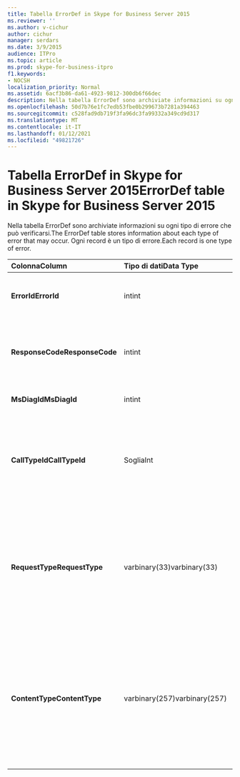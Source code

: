 ```yaml
---
title: Tabella ErrorDef in Skype for Business Server 2015
ms.reviewer: ''
ms.author: v-cichur
author: cichur
manager: serdars
ms.date: 3/9/2015
audience: ITPro
ms.topic: article
ms.prod: skype-for-business-itpro
f1.keywords:
- NOCSH
localization_priority: Normal
ms.assetid: 6acf3b86-da61-4923-9812-300db6f66dec
description: Nella tabella ErrorDef sono archiviate informazioni su ogni tipo di errore che può verificarsi. Ogni record è un tipo di errore.
ms.openlocfilehash: 50d7b76e1fc7edb53fbe0b299673b7281a394463
ms.sourcegitcommit: c528fad9db719f3fa96dc3fa99332a349cd9d317
ms.translationtype: MT
ms.contentlocale: it-IT
ms.lasthandoff: 01/12/2021
ms.locfileid: "49821726"
---
```

# <a name="errordef-table-in-skype-for-business-server-2015"></a><span data-ttu-id="fd834-104">Tabella ErrorDef in Skype for Business Server 2015</span><span class="sxs-lookup"><span data-stu-id="fd834-104">ErrorDef table in Skype for Business Server 2015</span></span>
 
<span data-ttu-id="fd834-105">Nella tabella ErrorDef sono archiviate informazioni su ogni tipo di errore che può verificarsi.</span><span class="sxs-lookup"><span data-stu-id="fd834-105">The ErrorDef table stores information about each type of error that may occur.</span></span> <span data-ttu-id="fd834-106">Ogni record è un tipo di errore.</span><span class="sxs-lookup"><span data-stu-id="fd834-106">Each record is one type of error.</span></span>
  
|<span data-ttu-id="fd834-107">**Colonna**</span><span class="sxs-lookup"><span data-stu-id="fd834-107">**Column**</span></span>|<span data-ttu-id="fd834-108">**Tipo di dati**</span><span class="sxs-lookup"><span data-stu-id="fd834-108">**Data Type**</span></span>|<span data-ttu-id="fd834-109">**Chiave/indice**</span><span class="sxs-lookup"><span data-stu-id="fd834-109">**Key/Index**</span></span>|<span data-ttu-id="fd834-110">**Dettagli**</span><span class="sxs-lookup"><span data-stu-id="fd834-110">**Details**</span></span>|
|:-----|:-----|:-----|:-----|
|<span data-ttu-id="fd834-111">**ErrorId**</span><span class="sxs-lookup"><span data-stu-id="fd834-111">**ErrorId**</span></span> <br/> |<span data-ttu-id="fd834-112">int</span><span class="sxs-lookup"><span data-stu-id="fd834-112">int</span></span>  <br/> |<span data-ttu-id="fd834-113">Principale</span><span class="sxs-lookup"><span data-stu-id="fd834-113">Primary</span></span>  <br/> |<span data-ttu-id="fd834-114">Numero ID univoco che identifica questo tipo di errore.</span><span class="sxs-lookup"><span data-stu-id="fd834-114">Unique ID number identifying this type of error.</span></span>  <br/> |
|<span data-ttu-id="fd834-115">**ResponseCode**</span><span class="sxs-lookup"><span data-stu-id="fd834-115">**ResponseCode**</span></span> <br/> |<span data-ttu-id="fd834-116">int</span><span class="sxs-lookup"><span data-stu-id="fd834-116">int</span></span>  <br/> | <br/> |<span data-ttu-id="fd834-117">Codice di risposta SIP standard associato a questo errore.</span><span class="sxs-lookup"><span data-stu-id="fd834-117">Standard SIP response code associated with this error.</span></span>  <br/> |
|<span data-ttu-id="fd834-118">**MsDiagId**</span><span class="sxs-lookup"><span data-stu-id="fd834-118">**MsDiagId**</span></span> <br/> |<span data-ttu-id="fd834-119">int</span><span class="sxs-lookup"><span data-stu-id="fd834-119">int</span></span>  <br/> | <br/> |<span data-ttu-id="fd834-120">ID diagnostica Microsoft.</span><span class="sxs-lookup"><span data-stu-id="fd834-120">Microsoft Diagnostic ID.</span></span>  <br/> |
|<span data-ttu-id="fd834-121">**CallTypeId**</span><span class="sxs-lookup"><span data-stu-id="fd834-121">**CallTypeId**</span></span> <br/> |<span data-ttu-id="fd834-122">Soglia</span><span class="sxs-lookup"><span data-stu-id="fd834-122">Int</span></span>  <br/> |<span data-ttu-id="fd834-123">Esterna</span><span class="sxs-lookup"><span data-stu-id="fd834-123">Foreign</span></span>  <br/> |<span data-ttu-id="fd834-124">Tipo di chiamata.</span><span class="sxs-lookup"><span data-stu-id="fd834-124">Type of the call.</span></span> <span data-ttu-id="fd834-125">Per ulteriori informazioni, vedere la tabella [CallType in Skype for Business Server 2015.](calltype.md)</span><span class="sxs-lookup"><span data-stu-id="fd834-125">See the [CallType table in Skype for Business Server 2015](calltype.md) for more information.</span></span> <br/> |
|<span data-ttu-id="fd834-126">**RequestType**</span><span class="sxs-lookup"><span data-stu-id="fd834-126">**RequestType**</span></span> <br/> |<span data-ttu-id="fd834-127">varbinary(33)</span><span class="sxs-lookup"><span data-stu-id="fd834-127">varbinary(33)</span></span>  <br/> | <br/> |<span data-ttu-id="fd834-128">Tipo della richiesta non riuscita.</span><span class="sxs-lookup"><span data-stu-id="fd834-128">Type of request that failed.</span></span>  <br/> <span data-ttu-id="fd834-129">Questi dati possono essere convertiti in formato testo utilizzando la sintassi seguente:</span><span class="sxs-lookup"><span data-stu-id="fd834-129">This data can be converted to text format by using this syntax:</span></span>  <br/>  `cast(cast(RequestType as varbinary(max)) as varchar(max))` <br/> |
|<span data-ttu-id="fd834-130">**ContentType**</span><span class="sxs-lookup"><span data-stu-id="fd834-130">**ContentType**</span></span> <br/> |<span data-ttu-id="fd834-131">varbinary(257)</span><span class="sxs-lookup"><span data-stu-id="fd834-131">varbinary(257)</span></span>  <br/> | <br/> |<span data-ttu-id="fd834-132">Tipo di contenuto della richiesta non riuscita.</span><span class="sxs-lookup"><span data-stu-id="fd834-132">Content type of the request that failed.</span></span>  <br/> <span data-ttu-id="fd834-133">Questi dati possono essere convertiti in formato testo utilizzando la sintassi seguente:</span><span class="sxs-lookup"><span data-stu-id="fd834-133">This data can be converted to text format by using this syntaxt:</span></span>  <br/>  `cast(cast(ContentType as varbinary(max)) as varchar(max))` <br/> |
   

